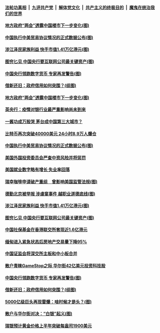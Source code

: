 

####  [法轮功真相](../../../../basic/blob/master/README.md?t=02071001) &nbsp;|&nbsp; [九评共产党](../../../../9ping.md/blob/master/README.md?t=02071001) &nbsp;|&nbsp; [解体党文化](../../../../jtdwh.md/blob/master/README.md?t=02071001)  &nbsp;|&nbsp; [共产主义的终极目的](../../../../gczydzjmd.md/blob/master/README.md?t=02071001) &nbsp;|&nbsp; [魔鬼在统治我们的世界](../../../../mgztzwmdsj.md/blob/master/README.md?t=02071001) 

#### [地方政府“两会”透露中国楼市下一步变化(图)](../pages/p5/961700.md?t=02071001) 

#### [中国执行中美贸易协议情况的正式数据公布(图)](../pages/p5/961682.md?t=02071001) 

#### [涉江泽民家族利益 快手市值1.41万亿港元(图)](../pages/p5/961620.md?t=02071001) 

#### [图穷匕见 中国央行要互联网公司最关键资产(图)](../pages/p5/961590.md?t=02071001) 

#### [中国央行领跑数字货币 专家再发警告(图)](../pages/p5/961557.md?t=02071001) 

#### [借新还旧：政府信用如何突围？(组图)](../pages/p5/961501.md?t=02071001) 

#### [地方政府“两会”透露中国楼市下一步变化(图)](../pages/p5/961700.md?t=02071001) 

#### [英央行：疫情对银行业最严重影响尚未到来](../pages/p5/961697.md?t=02071001) 

#### [一酱功成万股哭 茅台成中国第三大城市？](../pages/p5/961687.md?t=02071001) 

#### [比特币再次突破40000美元 24小时8.9万人爆仓](../pages/p5/961683.md?t=02071001) 

#### [中国执行中美贸易协议情况的正式数据公布(图)](../pages/p5/961682.md?t=02071001) 

#### [美国外国投资委员会严查中资风险并将惩罚](../pages/p5/961677.md?t=02071001) 

#### [美国就业数字略有增长 失业率回落](../pages/p5/961675.md?t=02071001) 

#### [瑞幸咖啡申请破产重组　曾影响美国监管法规(图)](../pages/p5/961596.md?t=02071001) 

#### [德勤北京被举报 涉虐童事件 越职业道德底线(图)](../pages/p5/961630.md?t=02071001) 

#### [涉江泽民家族利益 快手市值1.41万亿港元(图)](../pages/p5/961620.md?t=02071001) 

#### [图穷匕见 中国央行要互联网公司最关键资产(图)](../pages/p5/961590.md?t=02071001) 

#### [中国社保基金在香港联交所套现近1.6亿港元](../pages/p5/961591.md?t=02071001) 

#### [缅甸进入紧急状态后房地产交易量下降95%](../pages/p5/961567.md?t=02071001) 

#### [中国证监会将深交所主板和中小板合并](../pages/p5/961566.md?t=02071001) 

#### [散户青睐GameStop之际 华尔街42亿美元投资科技股](../pages/p5/961563.md?t=02071001) 

#### [中国央行领跑数字货币 专家再发警告(图)](../pages/p5/961557.md?t=02071001) 

#### [借新还旧：政府信用如何突围？(组图)](../pages/p5/961501.md?t=02071001) 

#### [5000亿级巨头再现雷爆：啥时候才是头？(图)](../pages/p5/961507.md?t=02071001) 

#### [散户与华尔街对决：“白银”起义(图)](../pages/p5/961498.md?t=02071001) 

#### [瑞银预计黄金价格上半年突破每盎司1900美元](../pages/p5/961483.md?t=02071001) 

